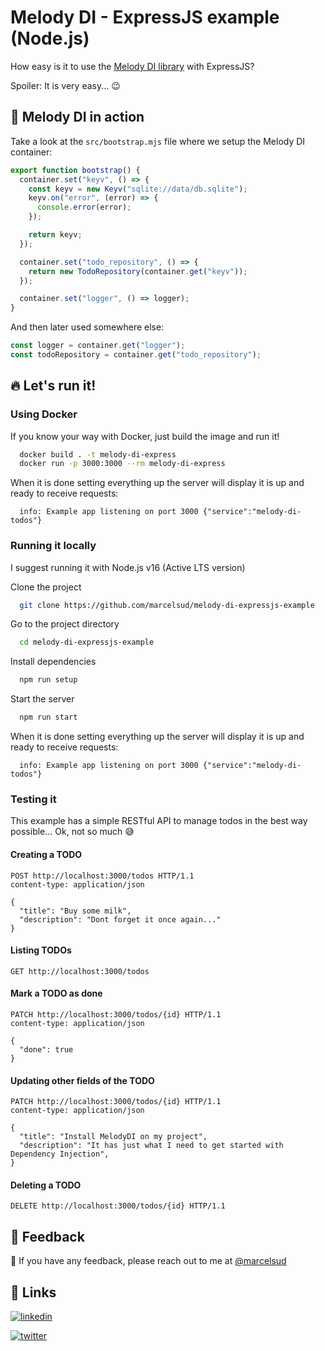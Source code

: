 # Melody DI - ExpressJS example (Node.js)

How easy is it to use the [Melody DI library](https://www.npmjs.com/package/@marcelsud/melody-di) with ExpressJS?

Spoiler: It is very easy... 😉

## 🚀 Melody DI in action

Take a look at the `src/bootstrap.mjs` file where we setup the Melody DI container:

```javascript
export function bootstrap() {
  container.set("keyv", () => {
    const keyv = new Keyv("sqlite://data/db.sqlite");
    keyv.on("error", (error) => {
      console.error(error);
    });

    return keyv;
  });

  container.set("todo_repository", () => {
    return new TodoRepository(container.get("keyv"));
  });

  container.set("logger", () => logger);
}
```

And then later used somewhere else:

```javascript
const logger = container.get("logger");
const todoRepository = container.get("todo_repository");
```

## 🔥 Let's run it!

### Using Docker

If you know your way with Docker, just build the image and run it!

```bash
  docker build . -t melody-di-express
  docker run -p 3000:3000 --rm melody-di-express
```

When it is done setting everything up the server will display it is up and ready to receive requests:

```
  info: Example app listening on port 3000 {"service":"melody-di-todos"}
```

### Running it locally

I suggest running it with Node.js v16 (Active LTS version)

Clone the project

```bash
  git clone https://github.com/marcelsud/melody-di-expressjs-example
```

Go to the project directory

```bash
  cd melody-di-expressjs-example
```

Install dependencies

```bash
  npm run setup
```

Start the server

```bash
  npm run start
```

When it is done setting everything up the server will display it is up and ready to receive requests:

```
  info: Example app listening on port 3000 {"service":"melody-di-todos"}
```

### Testing it

This example has a simple RESTful API to manage todos in the best way possible... Ok, not so much 😅

#### Creating a TODO

```
POST http://localhost:3000/todos HTTP/1.1
content-type: application/json

{
  "title": "Buy some milk",
  "description": "Dont forget it once again..."
}
```

#### Listing TODOs

```
GET http://localhost:3000/todos
```

#### Mark a TODO as done

```
PATCH http://localhost:3000/todos/{id} HTTP/1.1
content-type: application/json

{
  "done": true
}
```

#### Updating other fields of the TODO

```
PATCH http://localhost:3000/todos/{id} HTTP/1.1
content-type: application/json

{
  "title": "Install MelodyDI on my project",
  "description": "It has just what I need to get started with Dependency Injection",
}
```

#### Deleting a TODO

```
DELETE http://localhost:3000/todos/{id} HTTP/1.1
```

## 📝 Feedback

👋 If you have any feedback, please reach out to me at [@marcelsud](https://twitter.com/marcelsud)

## 🔗 Links

[![linkedin](https://img.shields.io/badge/linkedin-0A66C2?style=for-the-badge&logo=linkedin&logoColor=white)](https://www.linkedin.com/in/marcelsud/)

[![twitter](https://img.shields.io/badge/twitter-1DA1F2?style=for-the-badge&logo=twitter&logoColor=white)](https://twitter.com/marcelsud)
